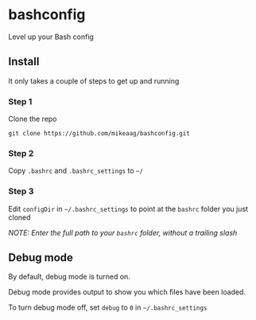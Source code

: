 # bashconfig
Level up your Bash config

## Install

It only takes a couple of steps to get up and running

### Step 1

Clone the repo

```git clone https://github.com/mikeaag/bashconfig.git```

### Step 2

Copy `.bashrc` and `.bashrc_settings` to `~/`

### Step 3

Edit `configDir` in `~/.bashrc_settings` to point at the `bashrc` folder you just cloned

_NOTE: Enter the full path to your `bashrc` folder, *without* a trailing slash_

## Debug mode

By default, debug mode is turned on.

Debug mode provides output to show you which files have been loaded.

To turn debug mode off, set `debug` to `0` in `~/.bashrc_settings`
